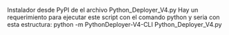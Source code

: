 Instalador desde PyPI de el archivo Python_Deployer_V4.py 
Hay un requerimiento para ejecutar este script con el comando python y seria con esta estructura:
python -m PythonDeployer-V4-CLI Python_Deployer_V4.py
